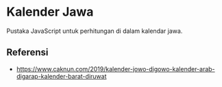 # Kalender Jawa
Pustaka JavaScript untuk perhitungan di dalam kalendar jawa.


## Referensi

- https://www.caknun.com/2019/kalender-jowo-digowo-kalender-arab-digarap-kalender-barat-diruwat